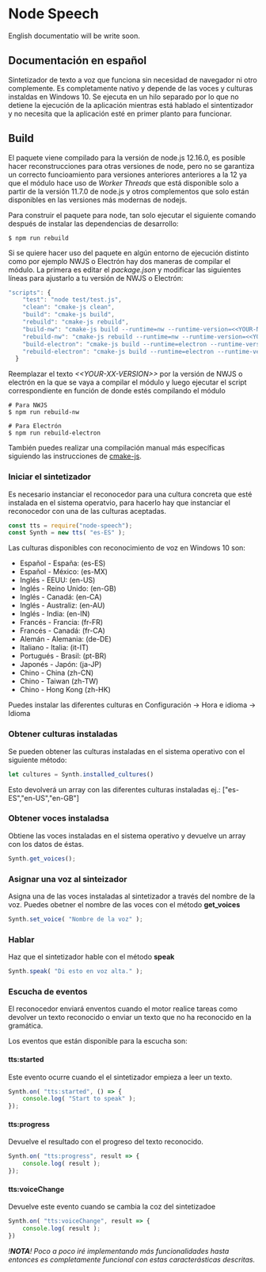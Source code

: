 # Node Speech

English documentatio will be write soon.

## Documentación en español

Sintetizador de texto a voz que funciona sin necesidad de navegador ni otro complemente. Es completamente nativo y depende de las voces y culturas instaldas en Windows 10. Se ejecuta en un hilo separado por lo que no detiene la ejecución de la aplicación mientras está hablado el sintentizador y no necesita que la aplicación esté en primer planto para funcionar.

## Build

El paquete viene compilado para la versión de node.js 12.16.0, es posible hacer reconstrucciones para otras versiones de node, pero no se garantiza un correcto funcioamiento para versiones anteriores anteriores a la 12 ya que el módulo hace uso de _Worker Threads_ que está disponible solo a partir de la versión 11.7.0 de node.js y otros complementos que solo están disponibles en las versiones más modernas de nodejs.

Para construir el paquete para node, tan solo ejecutar el siguiente comando después de instalar las dependencias de desarrollo:

```shell
$ npm run rebuild
```

Si se quiere hacer uso del paquete en algún entorno de ejecución distinto como por ejemplo NWJS o Electrón hay dos maneras de compilar el módulo. La primera es editar el _package.json_ y modificar las siguientes líneas para ajustarlo a tu versión de NWJS o Electrón:

```javascript
"scripts": {
    "test": "node test/test.js",
    "clean": "cmake-js clean",
    "build": "cmake-js build",
    "rebuild": "cmake-js rebuild",
    "build-nw": "cmake-js build --runtime=nw --runtime-version=<<YOUR-NW-VERSIONI>> --arch=x64",
    "rebuild-nw": "cmake-js rebuild --runtime=nw --runtime-version=<<YOUR-NW-VERSIONI>> --arch=x64",
    "build-electron": "cmake-js build --runtime=electron --runtime-version=<<YOUR-ELECTRON-VERSIONI>> --arch=x64",
    "rebuild-electron": "cmake-js build --runtime=electron --runtime-version=<<YOUR-ELECTRON-VERSIONI>> --arch=x64"
  }
```

Reemplazar el texto *\<\<YOUR-XX-VERSION>>* por la versión de NWJS o electrón en la que se vaya a compilar el módulo y luego ejecutar el script correspondiente en función de donde estés compilando el módulo

```shell
# Para NWJS
$ npm run rebuild-nw

# Para Electrón
$ npm run rebuild-electron
```

También puedes realizar una compilación manual más específicas siguiendo las instrucciones de <a href="https://github.com/cmake-js/cmake-js">cmake-js</a>.

### Iniciar el sintetizador

Es necesario instanciar el reconocedor para una cultura concreta que esté instalada en el sistema operatvio, para hacerlo hay que instanciar el reconocedor con una de las culturas aceptadas.

```javascript
const tts = require("node-speech");
const Synth = new tts( "es-ES" );
```

Las culturas disponibles con reconocimiento de voz en Windows 10 son:

- Español - España: (es-ES)
- Español - México: (es-MX)
- Inglés - EEUU: (en-US)
- Inglés - Reino Unido: (en-GB)
- Inglés - Canadá: (en-CA)
- Inglés - Australiz: (en-AU)
- Inglés - India: (en-IN)
- Francés - Francia: (fr-FR)
- Francés - Canadá: (fr-CA)
- Alemán - Alemania: (de-DE)
- Italiano - Italia: (it-IT)
- Portugués - Brasil: (pt-BR)
- Japonés - Japón: (ja-JP)
- Chino - China (zh-CN)
- Chino - Taiwan (zh-TW)
- Chino - Hong Kong (zh-HK)

Puedes instalar las diferentes culturas en Configuración -> Hora e idioma -> Idioma

### Obtener culturas instaladas

Se pueden obtener las culturas instaladas en el sistema operativo con el siguiente método:

```javascript
let cultures = Synth.installed_cultures()
```

Esto devolverá un array con las diferentes culturas instaladas ej.: ["es-ES","en-US","en-GB"]

### Obtener voces instaladsa

Obtiene las voces instaladas en el sistema operativo y devuelve un array con los datos de éstas.

```javascript
Synth.get_voices();
```

### Asignar una voz al sinteizador

Asigna una de las voces instaladas al sintetizador a través del nombre de la voz. Puedes obetner el nombre de las voces con el método __get_voices__


```javascript
Synth.set_voice( "Nombre de la voz" );
```

### Hablar

Haz que el sintetizador hable con el método __speak__

```javascript
Synth.speak( "Di esto en voz alta." );
```

### Escucha de eventos

El reconocedor enviará enventos cuando el motor realice tareas como devolver un texto reconocido o enviar un texto que no ha reconocido en la gramática.

Los eventos que están disponible para la escucha son:

#### tts:started

Este evento ocurre cuando el el sintetizador empieza a leer un texto.

```javascript
Synth.on( "tts:started", () => {
	console.log( "Start to speak" );
});
```

#### tts:progress

Devuelve el resultado con el progreso del texto reconocido.

```javascript
Synth.on( "tts:progress", result => {
	console.log( result );
});
```

#### tts:voiceChange

Devuelve este evento cuando se cambia la coz del sintetizadoe

```javascript
Synth.on( "tts:voiceChange", result => {
	console.log( result );
})
```
_!**NOTA**! Poco a poco iré implementando más funcionalidades hasta entonces es completamente funcional con estas caracterásticas descritas._





